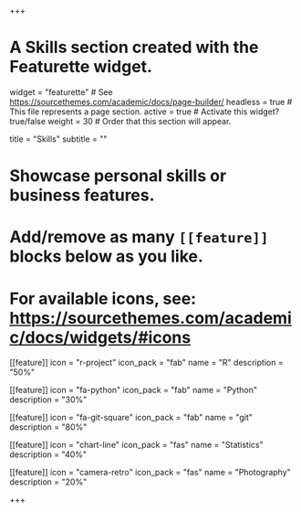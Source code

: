 +++
# A Skills section created with the Featurette widget.
widget = "featurette"  # See https://sourcethemes.com/academic/docs/page-builder/
headless = true  # This file represents a page section.
active = true  # Activate this widget? true/false
weight = 30  # Order that this section will appear.

title = "Skills"
subtitle = ""

# Showcase personal skills or business features.
# 
# Add/remove as many `[[feature]]` blocks below as you like.
# 
# For available icons, see: https://sourcethemes.com/academic/docs/widgets/#icons

[[feature]]
  icon = "r-project"
  icon_pack = "fab"
  name = "R"
  description = "50%"
  
[[feature]]
  icon = "fa-python"
  icon_pack = "fab"
  name = "Python"
  description = "30%"

[[feature]]
  icon = "fa-git-square"
  icon_pack = "fab"
  name = "git"
  description = "80%"  

[[feature]]
  icon = "chart-line"
  icon_pack = "fas"
  name = "Statistics"
  description = "40%"  
  
[[feature]]
  icon = "camera-retro"
  icon_pack = "fas"
  name = "Photography"
  description = "20%"

+++
